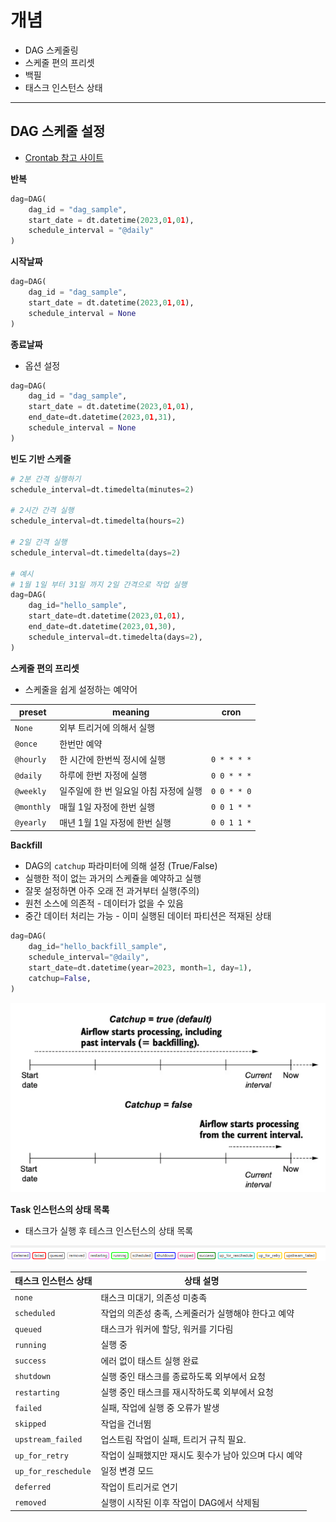# 개념

- DAG 스케줄링
- 스케줄 편의 프리셋
- 백필
- 태스크 인스턴스 상태

---

## DAG 스케줄 설정
- [Crontab 참고 사이트](https://crontab.guru/)

**반복**
```python
dag=DAG(
    dag_id = "dag_sample",
    start_date = dt.datetime(2023,01,01),
    schedule_interval = "@daily"
)
```

**시작날짜**
```python
dag=DAG(
    dag_id = "dag_sample",
    start_date = dt.datetime(2023,01,01),
    schedule_interval = None
)
```

**종료날짜**
- 옵션 설정
```python
dag=DAG(
    dag_id = "dag_sample",
    start_date = dt.datetime(2023,01,01),
    end_date=dt.datetime(2023,01,31),
    schedule_interval = None
)
```

**빈도 기반 스케줄**
```python
# 2분 간격 실행하기
schedule_interval=dt.timedelta(minutes=2)

# 2시간 간격 실행
schedule_interval=dt.timedelta(hours=2)

# 2일 간격 실행
schedule_interval=dt.timedelta(days=2)

# 예시
# 1월 1일 부터 31일 까지 2일 간격으로 작업 실행
dag=DAG(
    dag_id="hello_sample",
    start_date=dt.datetime(2023,01,01),
    end_date=dt.datetime(2023,01,30),
    schedule_interval=dt.timedelta(days=2),
)

```
**스케줄 편의 프리셋**
- 스케줄을 쉽게 설정하는 예약어

|preset| meaning| cron|
|-----|---|---|
|`None`| 외부 트리거에 의해서 실행||
|`@once`| 한번만 예약||
|`@hourly`| 한 시간에 한번씩 정시에 실행| `0 * * * *`|
|`@daily` | 하루에 한번 자정에 실행 |`0 0 * * *`|
|`@weekly` |일주일에 한 번 일요일 아침 자정에 실행| `0 0 * * 0`|
|`@monthly` | 매월 1일 자정에 한번 실행 | `0 0 1 * *`|
|`@yearly` | 매년 1월 1일 자정에 한번 실행| `0 0 1 1 *`|

**Backfill**
- DAG의 `catchup` 파라미터에 의해 설정 (True/False)
- 실행한 적이 없는 과거의 스케쥴을 예약하고 실행
- 잘못 설정하면 아주 오래 전 과거부터 실행(주의)
- 원천 소스에 의존적 - 데이터가 없을 수 있음
- 중간 데이터 처리는 가능 - 이미 실행된 데이터 파티션은 적재된 상태
  
```python
dag=DAG(
    dag_id="hello_backfill_sample",
    schedule_interval="@daily",
    start_date=dt.datetime(year=2023, month=1, day=1),
    catchup=False,
)
```
<img src="./../image/2.png">

**Task 인스턴스의 상태 목록**
- 태스크가 실행 후 테스크 인스턴스의 상태 목록
<img src="./image/3.png">

|태스크 인스턴스 상태 |상태 설명|
|------|-----|
|`none`| 태스크 미대기, 의존성 미충족|
|`scheduled`| 작업의 의존성 충족, 스케줄러가 실행해야 한다고 예약|
|`queued` | 태스크가 워커에 할당, 워커를 기다림|
|`running` | 실행 중|
|`success` | 에러 없이 태스트 실행 완료|
|`shutdown` |실행 중인 태스크를 종료하도록 외부에서 요청|
|`restarting`| 실행 중인 태스크를 재시작하도록 외부에서 요청|
|`failed`| 실패, 작업에 실행 중 오류가 발생|
|`skipped` | 작업을 건너뜀|
|`upstream_failed` | 업스트림 작업이 실패, 트리거 규칙 필요.|
|`up_for_retry` | 작업이 실패했지만 재시도 횟수가 남아 있으며 다시 예약|
|`up_for_reschedule` | 일정 변경 모드|
|`deferred`| 작업이 트리거로 연기|
|`removed` |실행이 시작된 이후 작업이 DAG에서 삭제됨|
